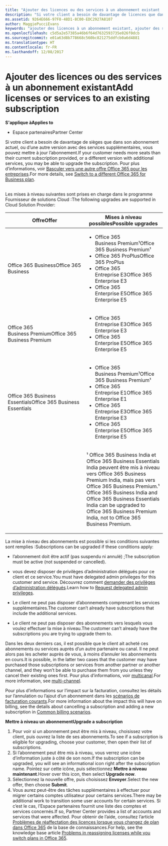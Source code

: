 ```yaml
---
title: "Ajouter des licences ou des services à un abonnement existant | Espace partenaires"
description: "Si votre client a besoin de davantage de licences que dans son abonnement actuel, ou d’une autre version avec des services supplémentaires, vous pouvez mettre à jour l’abonnement."
ms.assetid: 9264E666-97F8-48D1-8C00-EDC2927A8107
author: MaggiePucciEvans
keywords: "ajouter des licences à un abonnement existant, ajouter des sièges à un abonnement existant, modifier un abonnement, changer d'abonnement, acheter des licences supplémentaires pour un client"
ms.openlocfilehash: c5d5a2e57385a46b6f64d7632593735e026f0dcb
ms.sourcegitcommit: e01a63d8b778668c560bc821275ddfcb0a6d4881
ms.translationtype: HT
ms.contentlocale: fr-FR
ms.lasthandoff: 12/08/2017
---
```

# <a name="add-licenses-or-services-to-an-existing-subscription"></a><span data-ttu-id="e33cd-104">Ajouter des licences ou des services à un abonnement existant</span><span class="sxs-lookup"><span data-stu-id="e33cd-104">Add licenses or services to an existing subscription</span></span>

**<span data-ttu-id="e33cd-105">S'applique à</span><span class="sxs-lookup"><span data-stu-id="e33cd-105">Applies to</span></span>**

-  <span data-ttu-id="e33cd-106">Espace partenaires</span><span class="sxs-lookup"><span data-stu-id="e33cd-106">Partner Center</span></span>

<span data-ttu-id="e33cd-107">Si votre client a besoin de davantage de sièges que dans son abonnement actuel, ou d’une autre version avec des services supplémentaires, vous pouvez mettre à jour l’abonnement.</span><span class="sxs-lookup"><span data-stu-id="e33cd-107">If your customer needs more seats than their current subscription provided, or a different version with additional services, you may be able to upgrade the subscription.</span></span> <span data-ttu-id="e33cd-108">Pour plus d’informations, voir [Basculer vers une autre offre Office&nbsp;365 pour les entreprises](http://go.microsoft.com/fwlink/p/?LinkId=723577).</span><span class="sxs-lookup"><span data-stu-id="e33cd-108">For more details, see [Switch to a different Office 365 for Business plan](http://go.microsoft.com/fwlink/p/?LinkId=723577).</span></span>

## <a href="" id="upgradesubscription"></a>


<span data-ttu-id="e33cd-109">Les mises à niveau suivantes sont prises en charge dans le programme Fournisseur de solutions Cloud&nbsp;:</span><span class="sxs-lookup"><span data-stu-id="e33cd-109">The following upgrades are supported in Cloud Solution Provider:</span></span>

<table>
<colgroup>
<col width="50%" />
<col width="50%" />
</colgroup>
<thead>
<tr class="header">
<th><span data-ttu-id="e33cd-110">Offre</span><span class="sxs-lookup"><span data-stu-id="e33cd-110">Offer</span></span></th>
<th><span data-ttu-id="e33cd-111">Mises à niveau possibles</span><span class="sxs-lookup"><span data-stu-id="e33cd-111">Possible upgrades</span></span></th>
</tr>
</thead>
<tbody>
<tr class="odd">
<td><span data-ttu-id="e33cd-112">Office&nbsp;365 Business</span><span class="sxs-lookup"><span data-stu-id="e33cd-112">Office 365 Business</span></span></td>
<td><ul>
<li><span data-ttu-id="e33cd-113">Office&nbsp;365 Business&nbsp;Premium¹</span><span class="sxs-lookup"><span data-stu-id="e33cd-113">Office 365 Business Premium¹</span></span></li>
<li><span data-ttu-id="e33cd-114">Office&nbsp;365&nbsp;ProPlus</span><span class="sxs-lookup"><span data-stu-id="e33cd-114">Office 365 ProPlus</span></span></li>
<li><span data-ttu-id="e33cd-115">Office&nbsp;365 Entreprise&nbsp;E3</span><span class="sxs-lookup"><span data-stu-id="e33cd-115">Office 365 Enterprise E3</span></span></li>
<li><span data-ttu-id="e33cd-116">Office&nbsp;365 Enterprise&nbsp;E5</span><span class="sxs-lookup"><span data-stu-id="e33cd-116">Office 365 Enterprise E5</span></span></li>
</ul></td>
</tr>
<tr class="even">
<td><span data-ttu-id="e33cd-117">Office&nbsp;365 Business&nbsp;Premium</span><span class="sxs-lookup"><span data-stu-id="e33cd-117">Office 365 Business Premium</span></span></td>
<td><ul>
<li><span data-ttu-id="e33cd-118">Office&nbsp;365 Entreprise&nbsp;E3</span><span class="sxs-lookup"><span data-stu-id="e33cd-118">Office 365 Enterprise E3</span></span></li>
<li><span data-ttu-id="e33cd-119">Office&nbsp;365 Enterprise&nbsp;E5</span><span class="sxs-lookup"><span data-stu-id="e33cd-119">Office 365 Enterprise E5</span></span></li>
</ul></td>
</tr>
<tr class="odd">
<td><span data-ttu-id="e33cd-120">Office&nbsp;365 Business Essentials</span><span class="sxs-lookup"><span data-stu-id="e33cd-120">Office 365 Business Essentials</span></span></td>
<td><ul>
<li><span data-ttu-id="e33cd-121">Office&nbsp;365 Business&nbsp;Premium¹</span><span class="sxs-lookup"><span data-stu-id="e33cd-121">Office 365 Business Premium¹</span></span></li>
<li><span data-ttu-id="e33cd-122">Office&nbsp;365 Entreprise&nbsp;E1</span><span class="sxs-lookup"><span data-stu-id="e33cd-122">Office 365 Enterprise E1</span></span></li>
<li><span data-ttu-id="e33cd-123">Office&nbsp;365 Entreprise&nbsp;E3</span><span class="sxs-lookup"><span data-stu-id="e33cd-123">Office 365 Enterprise E3</span></span></li>
<li><span data-ttu-id="e33cd-124">Office&nbsp;365 Enterprise&nbsp;E5</span><span class="sxs-lookup"><span data-stu-id="e33cd-124">Office 365 Enterprise E5</span></span></li>
</ul></td>
</tr>
<tr class="even">
<td></td>
<td><p><span data-ttu-id="e33cd-125">¹ Office&nbsp;365 Business India et Office&nbsp;365 Business Essentials India peuvent être mis à niveau vers Office&nbsp;365 Business Premium India, mais pas vers Office&nbsp;365 Business Premium.</span><span class="sxs-lookup"><span data-stu-id="e33cd-125">¹ Office 365 Business India and Office 365 Business Essentials India can be upgraded to Office 365 Business Premium India, not to Office 365 Business Premium.</span></span></p></td>
</tr>
</tbody>
</table>

 

<span data-ttu-id="e33cd-126">La mise à niveau des abonnements est possible si les conditions suivantes sont remplies&nbsp;:</span><span class="sxs-lookup"><span data-stu-id="e33cd-126">Subscriptions can be upgraded if these conditions apply:</span></span>

-   <span data-ttu-id="e33cd-127">l’abonnement doit être actif (pas suspendu ni annulé)&nbsp;;</span><span class="sxs-lookup"><span data-stu-id="e33cd-127">The subscription must be active (not suspended or cancelled).</span></span>

-   <span data-ttu-id="e33cd-128">vous devez disposer de privilèges d’administration délégués pour ce client et ce service.</span><span class="sxs-lookup"><span data-stu-id="e33cd-128">You must have delegated admin privileges for this customer and service.</span></span> <span data-ttu-id="e33cd-129">Découvrez comment [demander des privilèges d’administration délégués](request-a-relationship-with-a-customer.md).</span><span class="sxs-lookup"><span data-stu-id="e33cd-129">Learn how to [Request delegated admin privileges](request-a-relationship-with-a-customer.md).</span></span>

-   <span data-ttu-id="e33cd-130">Le client ne peut pas disposer d’abonnements comprenant les services supplémentaires.</span><span class="sxs-lookup"><span data-stu-id="e33cd-130">The customer can’t already have subscriptions that include the additional services.</span></span>

-   <span data-ttu-id="e33cd-131">Le client ne peut pas disposer des abonnements vers lesquels vous voulez effectuer la mise à niveau.</span><span class="sxs-lookup"><span data-stu-id="e33cd-131">The customer can’t already have the subscriptions you are trying to upgrade them to.</span></span>

<span data-ttu-id="e33cd-132">Dans les deux&nbsp;derniers cas, il est possible que le client ait acheté ces abonnements ou services auprès d’un autre partenaire ou canal. Il ne peut alors pas les acheter auprès de vous, à moins d’annuler les abonnements en cours.</span><span class="sxs-lookup"><span data-stu-id="e33cd-132">It is possible, in the latter two cases that the customer may have purchased those subscriptions or services from another partner or another channel, and they won’t be able to purchase them from you unless they cancel their existing ones first.</span></span> <span data-ttu-id="e33cd-133">Pour plus d’informations, voir [multicanal](multichannel.md).</span><span class="sxs-lookup"><span data-stu-id="e33cd-133">For more information, see [multi-channel](multichannel.md).</span></span>

<span data-ttu-id="e33cd-134">Pour plus d’informations sur l’impact sur la facturation, consultez les détails sur l’annulation ou l’ajout d’un abonnement dans les [scénarios de facturation courants](common-billing-scenarios.md).</span><span class="sxs-lookup"><span data-stu-id="e33cd-134">For more information about the impact this will have on billing, see the details about cancelling a subscription and adding a new subscription in [Common billing scenarios](common-billing-scenarios.md).</span></span>

**<span data-ttu-id="e33cd-135">Mettre à niveau un abonnement</span><span class="sxs-lookup"><span data-stu-id="e33cd-135">Upgrade a subscription</span></span>**

1.  <span data-ttu-id="e33cd-136">Pour voir si un abonnement peut être mis à niveau, choisissez votre client, puis ouvrez la liste de ses abonnements.</span><span class="sxs-lookup"><span data-stu-id="e33cd-136">To see if a subscription is eligible for upgrading, choose your customer, then open their list of subscriptions.</span></span>
2.  <span data-ttu-id="e33cd-137">Si l’abonnement peut être mis à niveau, vous verrez une icône d’information juste à côté de son nom.</span><span class="sxs-lookup"><span data-stu-id="e33cd-137">If the subscription can be upgraded, you will see an informational icon right after the subscription name.</span></span> <span data-ttu-id="e33cd-138">Pointez sur cette icône, puis sélectionnez **Mettre à niveau maintenant**.</span><span class="sxs-lookup"><span data-stu-id="e33cd-138">Hover over this icon, then select **Upgrade now**.</span></span>
3.  <span data-ttu-id="e33cd-139">Sélectionnez la nouvelle offre, puis choisissez **Envoyer**.</span><span class="sxs-lookup"><span data-stu-id="e33cd-139">Select the new offer, then choose **Submit**.</span></span>
4.  <span data-ttu-id="e33cd-140">Vous aurez peut-être des tâches supplémentaires à effectuer pour migrer certains comptes utilisateur pour certains services.</span><span class="sxs-lookup"><span data-stu-id="e33cd-140">There may be additional work to transition some user accounts for certain services.</span></span> <span data-ttu-id="e33cd-141">Si c’est le cas, l’Espace partenaires fournit une liste des comptes et services concernés.</span><span class="sxs-lookup"><span data-stu-id="e33cd-141">If so, Partner Center provides a list of accounts and services that were affected.</span></span> <span data-ttu-id="e33cd-142">Pour obtenir de l’aide, consultez l’article [Problèmes de réaffectation des licences lorsque vous changez de plan dans Office&nbsp;365](http://go.microsoft.com/fwlink/p/?LinkId=723576) de la base de connaissances.</span><span class="sxs-lookup"><span data-stu-id="e33cd-142">For help, see the knowledge base article [Problems in reassigning licenses while you switch plans in Office 365](http://go.microsoft.com/fwlink/p/?LinkId=723576).</span></span>

 

 



